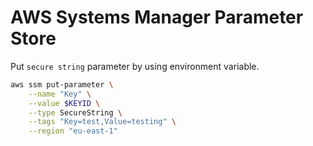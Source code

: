 # AWS Systems Manager Parameter Store

Put `secure string` parameter by using environment variable.

```bash
aws ssm put-parameter \
    --name "Key" \
    --value $KEYID \
    --type SecureString \
    --tags "Key=test,Value=testing" \
    --region "eu-east-1"
```
